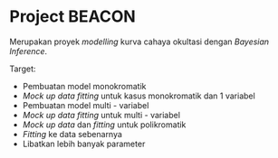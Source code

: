 # Project BEACON

Merupakan proyek *modelling* kurva cahaya okultasi dengan *Bayesian Inference*. 

Target:

- Pembuatan model monokromatik
- *Mock up data fitting* untuk kasus monokromatik dan 1 variabel
- Pembuatan model multi - variabel
- *Mock up data fitting* untuk multi - variabel 
- *Mock up data* dan *fitting* untuk polikromatik
- *Fitting* ke data sebenarnya
- Libatkan lebih banyak parameter
